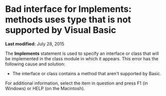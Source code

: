 
# Bad interface for Implements: methods uses type that is not supported by Visual Basic

 **Last modified:** July 28, 2015

The  **Implements** statement is used to specify an interface or class that will be implemented in the class module in which it appears. This error has the following cause and solution:




- The interface or class contains a method that aren't supported by Basic.
    

For additional information, select the item in question and press F1 (in Windows) or HELP (on the Macintosh).
